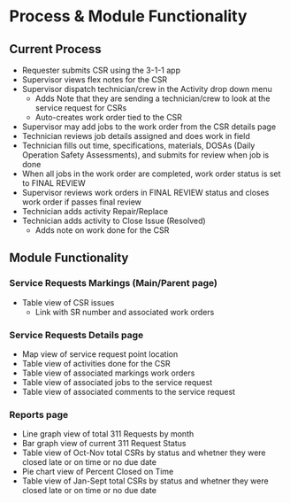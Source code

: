 # Process & Module Functionality

## Current Process

* Requester submits CSR using the 3-1-1 app
* Supervisor views flex notes for the CSR
* Supervisor dispatch technician/crew in the Activity drop down menu
  * Adds Note that they are sending a technician/crew to look at the service request for CSRs
  * Auto-creates work order tied to the CSR
* Supervisor may add jobs to the work order from the CSR details page
* Technician reviews job details assigned and does work in field
* Technician fills out time, specifications, materials, DOSAs (Daily Operation Safety Assessments), and submits for review when job is done
* When all jobs in the work order are completed, work order status is set to FINAL REVIEW
* Supervisor reviews work orders in FINAL REVIEW status and closes work order if passes final review
* Technician adds activity Repair/Replace
* Technician adds activity to Close Issue (Resolved)
  * Adds note on work done for the CSR

## Module Functionality

### Service Requests Markings (Main/Parent page)

* Table view of CSR issues
  * Link with SR number and associated work orders

### Service Requests Details page

* Map view of service request point location
* Table view of activities done for the CSR
* Table view of associated markings work orders
* Table view of associated jobs to the service request
* Table view of associated comments to the service request

### Reports page

* Line graph view of total 311 Requests by month
* Bar graph view of current 311 Request Status
* Table view of Oct-Nov total CSRs by status and whetner they were closed late or on time or no due date
* Pie chart view of Percent Closed on Time
* Table view of Jan-Sept total CSRs by status and whetner they were closed late or on time or no due date

